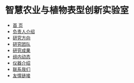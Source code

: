 <html>
<head>
<meta charset="utf-8">
</head>

<body>
<h1>智慧农业与植物表型创新实验室</h1>


</body>

<div class="headLog">
<div class="headLogBox">
<div class="nav">
<ul>
<li class="on"><a href="index.htm">首 页</a> </li>
<li><a href="fzrjs1.htm">负责人介绍</a> </li>
<li><a href="yjfx1.htm">研究方向</a> </li>
<li><a href="yjtd2.htm">研究团队</a> </li>
<li><a href="yjcg.htm">研究成果</a> </li>
<li><a href="zndt.htm">组内动态</a> </li>
<li><a href="yqjs.htm">仪器介绍</a> </li>
<li><a href="lxwm.htm">联系我们</a> </li>
<li><a href="yqlj1.htm">友情链接</a> </li></ul>
<div class="clearFloat"></div></div><div class="head">

</html>
